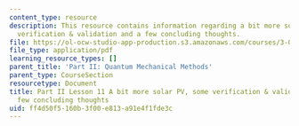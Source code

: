 ```yaml
---
content_type: resource
description: This resource contains information regarding a bit more solar PV, some
  verification & validation and a few concluding thoughts.
file: https://ol-ocw-studio-app-production.s3.amazonaws.com/courses/3-021j-introduction-to-modeling-and-simulation-spring-2012/ff4d50f5160b3f00e813a91e4f1fde3c_MIT3_021JS11_L11.pdf
file_type: application/pdf
learning_resource_types: []
parent_title: 'Part II: Quantum Mechanical Methods'
parent_type: CourseSection
resourcetype: Document
title: Part II Lesson 11 A bit more solar PV, some verification & validation and a
  few concluding thoughts
uid: ff4d50f5-160b-3f00-e813-a91e4f1fde3c
---
```


